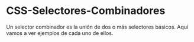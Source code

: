 # CSS-Selectores-Combinadores
Un selector combinador es la unión de dos o más selectores básicos. Aquí vamos a ver ejemplos de cada uno de ellos.
